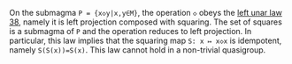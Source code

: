On the submagma `P = {x◇y|x,y∈M}`, the operation `◇` obeys the [left unar law 38](https://teorth.github.io/equational_theories/implications/?38), namely it is left projection composed with squaring.  The set of squares is a submagma of `P` and the operation reduces to left projection.  In particular, this law implies that the squaring map `S: x ↦ x◇x` is idempotent, namely `S(S(x))=S(x)`.  This law cannot hold in a non-trivial quasigroup.

